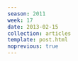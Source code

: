 ```yaml
---
season: 2011
week: 17
date: 2013-02-15
collection: articles
template: post.html
noprevious: true
---
```


